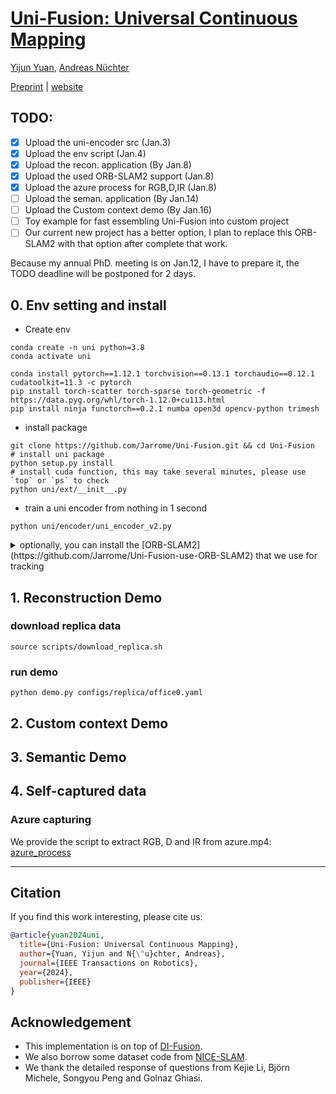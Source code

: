 # [Uni-Fusion: Universal Continuous Mapping](https://jarrome.github.io/Uni-Fusion/)

[Yijun Yuan](https://jarrome.github.io/), [Andreas Nüchter](https://www.informatik.uni-wuerzburg.de/robotics/team/nuechter/)

[Preprint](https://arxiv.org/abs/2303.12678) |  [website](https://jarrome.github.io/Uni-Fusion/)


## TODO:
- [x] Upload the uni-encoder src (Jan.3)
- [x] Upload the env script (Jan.4)
- [x] Upload the recon. application (By Jan.8)
- [x] Upload the used ORB-SLAM2 support (Jan.8)
- [x] Upload the azure process for RGB,D,IR (Jan.8)
- [ ] Upload the seman. application (By Jan.14)
- [ ] Upload the Custom context demo (By Jan.16)
- [ ] Toy example for fast essembling Uni-Fusion into custom project
- [ ] Our current new project has a better option, I plan to replace this ORB-SLAM2 with that option after complete that work.

Because my annual PhD. meeting is on Jan.12, I have to prepare it, the TODO deadline will be postponed for 2 days.  

## 0. Env setting and install
* Create env
```
conda create -n uni python=3.8
conda activate uni

conda install pytorch==1.12.1 torchvision==0.13.1 torchaudio==0.12.1 cudatoolkit=11.3 -c pytorch
pip install torch-scatter torch-sparse torch-geometric -f https://data.pyg.org/whl/torch-1.12.0+cu113.html
pip install ninja functorch==0.2.1 numba open3d opencv-python trimesh
```

* install package
```
git clone https://github.com/Jarrome/Uni-Fusion.git && cd Uni-Fusion
# install uni package
python setup.py install
# install cuda function, this may take several minutes, please use `top` or `ps` to check
python uni/ext/__init__.py
```

* train a uni encoder from nothing in 1 second
```
python uni/encoder/uni_encoder_v2.py
```


<details>
<summary> optionally, you can install the [ORB-SLAM2](https://github.com/Jarrome/Uni-Fusion-use-ORB-SLAM2) that we use for tracking</summary>
  
```
mkdir ./external && cd external
git clone https://github.com/Jarrome/Uni-Fusion-use-ORB-SLAM2
cd [this_folder]
# this_folder is the absolute path for the orbslam2
# Add ORB_SLAM2/lib to PYTHONPATH and LD_LIBRARY_PATH environment variables
# I suggest putting this in ~/.bashrc
export PYTHONPATH=$PYTHONPATH:[this_folder]/lib
export LD_LIBRARY_PATH=$LD_LIBRARY_PATH:[this_folder]/lib

./build.sh && ./build_python.sh
```
</details>

## 1. Reconstruction Demo

### download replica data
```
source scripts/download_replica.sh
```

### run demo
```
python demo.py configs/replica/office0.yaml
```

## 2. Custom context Demo

## 3. Semantic Demo

## 4. Self-captured data
### Azure capturing
We provide the script to extract RGB, D and IR from azure.mp4: [azure_process](https://github.com/Jarrome/azure_process)

---


## Citation
If you find this work interesting, please cite us:
```bibtex
@article{yuan2024uni,
  title={Uni-Fusion: Universal Continuous Mapping},
  author={Yuan, Yijun and N{\"u}chter, Andreas},
  journal={IEEE Transactions on Robotics},
  year={2024},
  publisher={IEEE}
}
```

## Acknowledgement
* This implementation is on top of [DI-Fusion](https://github.com/huangjh-pub/di-fusion).
* We also borrow some dataset code from [NICE-SLAM](https://github.com/cvg/nice-slam).
* We thank the detailed response of questions from Kejie Li, Björn Michele, Songyou Peng and Golnaz Ghiasi.
